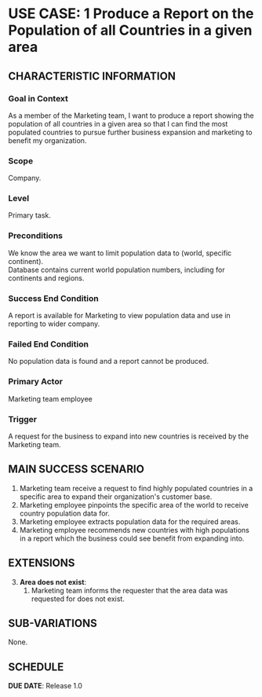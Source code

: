 # USE CASE: 1 Produce a Report on the Population of all Countries in a given area

## CHARACTERISTIC INFORMATION

### Goal in Context

As a member of the Marketing team, I want to produce a report showing the population of all countries in a given area so that I can find the most populated countries to pursue further business expansion and marketing to benefit my organization.

### Scope

Company.

### Level

Primary task.

### Preconditions

We know the area we want to limit population data to (world, specific continent).  
Database contains current world population numbers, including for continents and regions.

### Success End Condition

A report is available for Marketing to view population data and use in reporting to wider company.

### Failed End Condition

No population data is found and a report cannot be produced.

### Primary Actor

Marketing team employee

### Trigger

A request for the business to expand into new countries is received by the Marketing team.

## MAIN SUCCESS SCENARIO

1. Marketing team receive a request to find highly populated countries in a specific area to expand their organization's customer base.
2. Marketing employee pinpoints the specific area of the world to receive country population data for.
3. Marketing employee extracts population data for the required areas.
4. Marketing employee recommends new countries with high populations in a report which the business could see benefit from expanding into. 

## EXTENSIONS

3. **Area does not exist**:
    1. Marketing team informs the requester that the area data was requested for does not exist.

## SUB-VARIATIONS

None.

## SCHEDULE

**DUE DATE**: Release 1.0